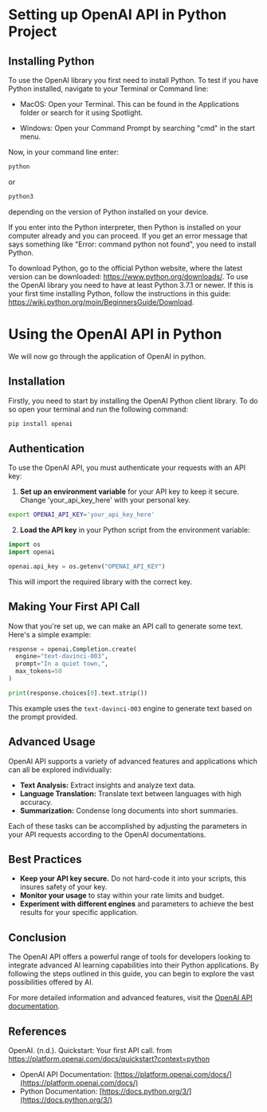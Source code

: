 # Setting up OpenAI API in Python Project

## Installing Python
To use the OpenAI library you first need to install Python. To test if you have Python installed, navigate to your Terminal or Command line:

* MacOS: Open your Terminal. This can be found in the Applications folder or search for it using Spotlight. 

* Windows: Open your Command Prompt by searching "cmd" in the start menu.

Now, in your command line enter:

```bash
python 
```

or 

```bash
python3
```

depending on the version of Python installed on your device.

If you enter into the Python interpreter, then Python is installed on your computer already and you can proceed. If you get an error message that says something like "Error: command python not found", you need to install Python. 

To download Python, go to the official Python website, where the latest version can be downloaded: https://www.python.org/downloads/. To use the OpenAI library you need to have at least Python 3.7.1 or newer. If this is your first time installing Python, follow the instructions in this guide: https://wiki.python.org/moin/BeginnersGuide/Download. 



# Using the OpenAI API in Python

We will now go through the application of OpenAI in python.

## Installation

Firstly, you need to start by installing the OpenAI Python client library. To do so open your terminal and run the following command:

```bash
pip install openai
```

## Authentication

To use the OpenAI API, you must authenticate your requests with an API key:

1. **Set up an environment variable** for your API key to keep it secure. Change 'your_api_key_here' with your personal key.

```bash
export OPENAI_API_KEY='your_api_key_here'
```

2. **Load the API key** in your Python script from the environment variable:

```python
import os
import openai

openai.api_key = os.getenv("OPENAI_API_KEY")
```

This will import the required library with the correct key.

## Making Your First API Call

Now that you're set up, we can make an API call to generate some text. Here's a simple example:

```python
response = openai.Completion.create(
  engine="text-davinci-003",
  prompt="In a quiet town,",
  max_tokens=50
)

print(response.choices[0].text.strip())
```

This example uses the `text-davinci-003` engine to generate text based on the prompt provided.

## Advanced Usage

OpenAI API supports a variety of advanced features and applications which can all be explored individually:

- **Text Analysis:** Extract insights and analyze text data.
- **Language Translation:** Translate text between languages with high accuracy.
- **Summarization:** Condense long documents into short summaries.

Each of these tasks can be accomplished by adjusting the parameters in your API requests according to the OpenAI documentations.

## Best Practices

- **Keep your API key secure.** Do not hard-code it into your scripts, this insures safety of your key.
- **Monitor your usage** to stay within your rate limits and budget.
- **Experiment with different engines** and parameters to achieve the best results for your specific application.

## Conclusion

The OpenAI API offers a powerful range of tools for developers looking to integrate advanced AI learning capabilities into their Python applications. By following the steps outlined in this guide, you can begin to explore the vast possibilities offered by AI.

For more detailed information and advanced features, visit the [OpenAI API documentation](https://platform.openai.com/docs/).

## References
OpenAI. (n.d.). Quickstart: Your first API call. from https://platform.openai.com/docs/quickstart?context=python
- OpenAI API Documentation: [https://platform.openai.com/docs/](https://platform.openai.com/docs/)
- Python Documentation: [https://docs.python.org/3/](https://docs.python.org/3/)
